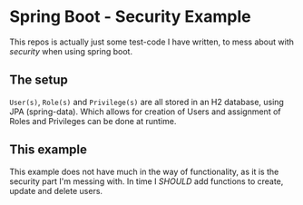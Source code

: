 Spring Boot - Security Example
==============================
This repos is actually just some test-code I have written, to mess about with
_security_ when using spring boot.

The setup
---------
`User(s)`, `Role(s)` and `Privilege(s)` are all stored in an H2 database, using
JPA (spring-data). Which allows for creation of Users and assignment of Roles
and Privileges can be done at runtime.

This example
------------
This example does not have much in the way of functionality, as it is the security
part I'm messing with. In time I _SHOULD_ add functions to create, update and 
delete users.

